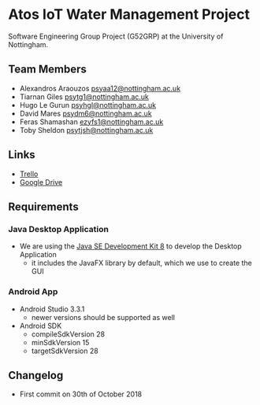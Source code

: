 # Atos IoT Water Management Project
Software Engineering Group Project (G52GRP) at the University of Nottingham.

## Team Members
- Alexandros Araouzos psyaa12@nottingham.ac.uk
- Tiarnan Giles psytg1@nottingham.ac.uk
- Hugo Le Gurun psyhgl@nottingham.ac.uk
- David Mares psydm6@nottingham.ac.uk
- Feras Shamashan ezyfs1@nottingham.ac.uk
- Toby Sheldon psytjsh@nottingham.ac.uk

## Links
- [Trello](https://trello.com/atosproject)
- [Google Drive](https://drive.google.com/drive/folders/1JSKF_r83GmpzqIC-DtAelJyRJ_dA3OGq?usp=sharing)

## Requirements
### Java Desktop Application
- We are using the [Java SE Development Kit 8](https://www.oracle.com/technetwork/java/javase/downloads/jdk8-downloads-2133151.html) to develop the Desktop Application
  - it includes the JavaFX library by default, which we use to create the GUI
### Android App
- Android Studio 3.3.1
  - newer versions should be supported as well
- Android SDK
  - compileSdkVersion 28
  - minSdkVersion 15
  - targetSdkVersion 28

## Changelog
- First commit on 30th of October 2018
